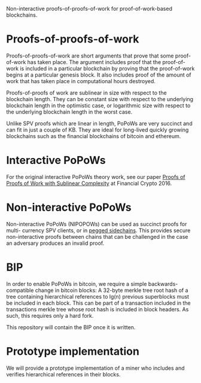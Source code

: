 Non-interactive proofs-of-proofs-of-work for proof-of-work-based blockchains.

# Proofs-of-proofs-of-work

Proofs-of-proofs-of-work are short arguments that prove that some proof-of-work
has taken place. The argument includes proof that the proof-of-work is included
in a particular blockchain by proving that the proof-of-work begins at a
particular genesis block. It also includes proof of the amount of work that has
taken place in computational hours destroyed.

Proofs-of-proofs of work are sublinear in size with respect to the blockchain
length. They can be constant size with respect to the underlying blockchain
length in the optimistic case, or logarithmic size with respect to the
underlying blockchain length in the worst case.

Unlike SPV proofs which are linear in length, PoPoWs are very succinct and can
fit in just a couple of KB. They are ideal for long-lived quickly growing
blockchains such as the financial blockchains of bitcoin and ethereum.

# Interactive PoPoWs

For the original interactive PoPoWs theory work, see our paper [Proofs of
Proofs of Work with Sublinear
Complexity](http://fc16.ifca.ai/bitcoin/papers/KLS16.pdf) at Financial Crypto
2016.

# Non-interactive PoPoWs

Non-interactive PoPoWs (NIPOPOWs) can be used as succinct proofs for multi-
currency SPV clients, or in [pegged sidechains](https://blockstream.com/sidechains.pdf). 
This provides secure non-interactive proofs between chains that can be challenged in 
the case an adversary produces an invalid proof.

# BIP

In order to enable PoPoWs in bitcoin, we require a simple backwards-compatible
change in bitcoin blocks: A 32-byte merkle tree root hash of a tree containing
hierarchical references to lg(n) previous superblocks must be included in each
block. This can be part of a transaction included in the transactions merkle
tree whose root hash is included in block headers. As such, this requires only
a hard fork.

This repository will contain the BIP once it is written.

# Prototype implementation

We will provide a prototype implementation of a miner who includes and verifies
hierarchical references in their blocks.
